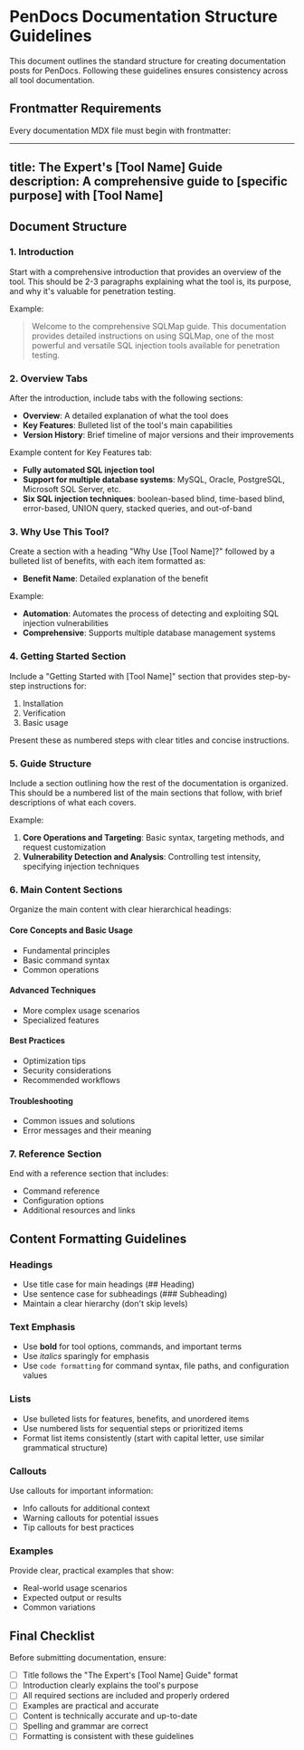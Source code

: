 # PenDocs Documentation Structure Guidelines

This document outlines the standard structure for creating documentation posts for PenDocs. Following these guidelines ensures consistency across all tool documentation.

## Frontmatter Requirements

Every documentation MDX file must begin with frontmatter:

---
title: The Expert's [Tool Name] Guide
description: A comprehensive guide to [specific purpose] with [Tool Name]
---

## Document Structure

### 1. Introduction

Start with a comprehensive introduction that provides an overview of the tool. This should be 2-3 paragraphs explaining what the tool is, its purpose, and why it's valuable for penetration testing.

Example:
> Welcome to the comprehensive SQLMap guide. This documentation provides detailed instructions on using SQLMap, one of the most powerful and versatile SQL injection tools available for penetration testing.

### 2. Overview Tabs

After the introduction, include tabs with the following sections:
- **Overview**: A detailed explanation of what the tool does
- **Key Features**: Bulleted list of the tool's main capabilities
- **Version History**: Brief timeline of major versions and their improvements

Example content for Key Features tab:
- **Fully automated SQL injection tool**
- **Support for multiple database systems**: MySQL, Oracle, PostgreSQL, Microsoft SQL Server, etc.
- **Six SQL injection techniques**: boolean-based blind, time-based blind, error-based, UNION query, stacked queries, and out-of-band

### 3. Why Use This Tool?

Create a section with a heading "Why Use [Tool Name]?" followed by a bulleted list of benefits, with each item formatted as:
- **Benefit Name**: Detailed explanation of the benefit

Example:
- **Automation**: Automates the process of detecting and exploiting SQL injection vulnerabilities
- **Comprehensive**: Supports multiple database management systems

### 4. Getting Started Section

Include a "Getting Started with [Tool Name]" section that provides step-by-step instructions for:
1. Installation
2. Verification
3. Basic usage

Present these as numbered steps with clear titles and concise instructions.

### 5. Guide Structure

Include a section outlining how the rest of the documentation is organized. This should be a numbered list of the main sections that follow, with brief descriptions of what each covers.

Example:
1. **Core Operations and Targeting**: Basic syntax, targeting methods, and request customization
2. **Vulnerability Detection and Analysis**: Controlling test intensity, specifying injection techniques

### 6. Main Content Sections

Organize the main content with clear hierarchical headings:

#### Core Concepts and Basic Usage
- Fundamental principles
- Basic command syntax
- Common operations

#### Advanced Techniques
- More complex usage scenarios
- Specialized features

#### Best Practices
- Optimization tips
- Security considerations
- Recommended workflows

#### Troubleshooting
- Common issues and solutions
- Error messages and their meaning

### 7. Reference Section

End with a reference section that includes:
- Command reference
- Configuration options
- Additional resources and links

## Content Formatting Guidelines

### Headings

- Use title case for main headings (## Heading)
- Use sentence case for subheadings (### Subheading)
- Maintain a clear hierarchy (don't skip levels)

### Text Emphasis

- Use **bold** for tool options, commands, and important terms
- Use *italics* sparingly for emphasis
- Use `code formatting` for command syntax, file paths, and configuration values

### Lists

- Use bulleted lists for features, benefits, and unordered items
- Use numbered lists for sequential steps or prioritized items
- Format list items consistently (start with capital letter, use similar grammatical structure)

### Callouts

Use callouts for important information:
- Info callouts for additional context
- Warning callouts for potential issues
- Tip callouts for best practices

### Examples

Provide clear, practical examples that show:
- Real-world usage scenarios
- Expected output or results
- Common variations

## Final Checklist

Before submitting documentation, ensure:

- [ ] Title follows the "The Expert's [Tool Name] Guide" format
- [ ] Introduction clearly explains the tool's purpose
- [ ] All required sections are included and properly ordered
- [ ] Examples are practical and accurate
- [ ] Content is technically accurate and up-to-date
- [ ] Spelling and grammar are correct
- [ ] Formatting is consistent with these guidelines
